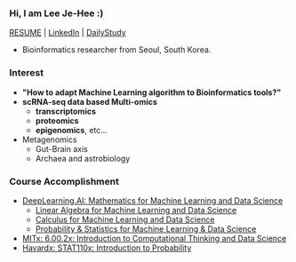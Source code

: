 ### Hi, I am Lee Je-Hee :)
[RESUME](https://drive.google.com/file/d/103jxclEL33ysWp7b_2CtLaop3vrvNhZG/view?usp=drive_link) | [LinkedIn](www.linkedin.com/in/jehee-lee-202002) | [DailyStudy](https://publish.obsidian.md/jhlee)
- Bioinformatics researcher from Seoul, South Korea.

### Interest
- **"How to adapt Machine Learning algorithm to Bioinformatics tools?"**
- **scRNA-seq data based Multi-omics**
  - **transcriptomics**
  - **proteomics**
  - **epigenomics**, etc...
- Metagenomics
  - Gut-Brain axis
  - Archaea and astrobiology

### Course Accomplishment
- [DeepLearning.AI: Mathematics for Machine Learning and Data Science](https://coursera.org/share/6d094f57ced10ab14e3f0b30bcc4d741)
  - [Linear Algebra for Machine Learning and Data Science](https://www.coursera.org/account/accomplishments/verify/66DNLHJKUTBB)
  - [Calculus for Machine Learning and Data Science](https://www.coursera.org/account/accomplishments/verify/H4D7SFYLRR6C)
  - [Probability & Statistics for Machine Learning & Data Science](https://coursera.org/share/2d80e70000d8ca551d9cf23f27721fe8)
- [MITx: 6.00.2x: Introduction to Computational Thinking and Data Science](https://courses.edx.org/certificates/789e5c1af03e44fd903ba531593029ac)
- [Havardx: STAT110x: Introduction to Probability ](https://courses.edx.org/certificates/df5ea0ac20b441deba4b7d39ff78288f)
